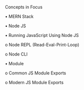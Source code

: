 Concepts in Focus

•	MERN Stack

•	Node JS

•	Running JavaScript Using Node JS

  o	Node REPL (Read-Eval-Print-Loop)
  
  o	Node CLI
  
•	Module

  o	Common JS Module Exports
  
  o	Modern JS Module Exports

